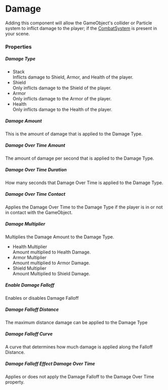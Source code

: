 # Damage <div class="whitelisted" data-list="W"></div>
Adding this component will allow the GameObject's collider or Particle system to inflict damage to the player; if the [CombatSystem](CombatSystem.md) is present in your scene.

### Properties

##### Damage Type
+ Stack  
Inflicts damage to Shield, Armor, and Health of the player.
+ Shield  
Only inflicts damage to the Shield of the player.
+ Armor  
Only inflicts damage to the Armor of the player.
+ Health  
Only inflicts damage to the Health of the player.

##### Damage Amount
This is the amount of damage that is applied to the Damage Type.

##### Damage Over Time Amount  
The amount of damage per second that is applied to the Damage Type.
##### Damage Over Time Duration  
How many seconds that Damage Over Time is applied to the Damage Type.
##### Damage Over Time Contact  
Applies the Damage Over Time to the Damage Type if the player is in or not in contact with the GameObject.

##### Damage Multiplier
Multiplies the Damage Amount to the Damage Type.  

+ Health Multiplier  
Amount multiplied to Health Damage.
+ Armor Multiplier  
Amount multiplied to Armor Damage.
+ Shield Multiplier  
Amount Multiplied to Shield Damage.


##### Enable Damage Falloff  
Enables or disables Damage Falloff
##### Damage Falloff Distance  
The maximum distance damage can be applied to the Damage Type
##### Damage Falloff Curve  
A curve that determines how much damage is applied along the Falloff Distance.
##### Damage Falloff Effect Damage Over Time  
Applies or does not apply the Damage Falloff to the Damage Over Time property.
